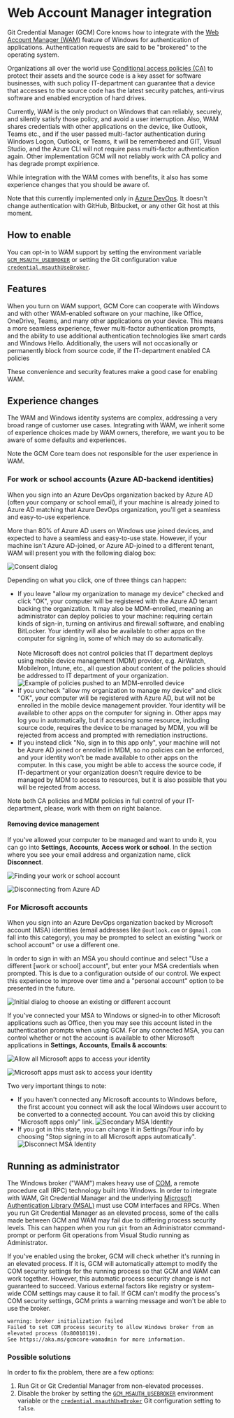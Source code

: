 # Web Account Manager integration

Git Credential Manager (GCM) Core knows how to integrate with the [Web Account Manager (WAM)](https://docs.microsoft.com/azure/active-directory/devices/concept-primary-refresh-token#key-terminology-and-components) feature of Windows for authentication of applications.
Authentication requests are said to be "brokered" to the operating system.

Organizations all over the world use [Conditional access policies (CA)](https://docs.microsoft.com/en-us/azure/active-directory/conditional-access/overview) to protect their assets and the source code is a key asset for software businesses, with such policy IT-department can guarantee that a device that accesses to the source code has the latest security patches, anti-virus software and enabled encryption of hard drives.

Currently, WAM is the only product on Windows that can reliably, securely, and silently satisfy those policy, and avoid a user interruption. Also, WAM shares credentials with other applications on the device, like Outlook, Teams etc., and if the user passed multi-factor authentication during Windows Logon, Outlook, or Teams, it will be remembered and GIT, Visual Studio, and the Azure CLI will not require pass multi-factor authentication again. Other implementation GCM will not reliably work with CA policy and has degrade prompt expirience.

While integration with the WAM comes with benefits, it also has some experience changes that you should be aware of.

Note that this currently implemented only in [Azure DevOps](https://dev.azure.com).
It doesn't change authentication with GitHub, Bitbucket, or any other Git host at this moment.


## How to enable

You can opt-in to WAM support by setting the environment variable [`GCM_MSAUTH_USEBROKER`](https://github.com/microsoft/Git-Credential-Manager-Core/blob/main/docs/environment.md#gcm_msauth_usebroker-experimental) or setting the Git configuration value [`credential.msauthUseBroker`](https://github.com/microsoft/Git-Credential-Manager-Core/blob/main/docs/configuration.md#credentialmsauthusebroker-experimental).

## Features

When you turn on WAM support, GCM Core can cooperate with Windows and with other WAM-enabled software on your machine, like Office, OneDrive, Teams, and many other applications on your device. This means a more seamless experience, fewer multi-factor authentication prompts, and the ability to use additional authentication technologies like smart cards and Windows Hello. Additionally, the users will not occasionally or permanently block from source code, if the IT-department enabled CA policies 

These convenience and security features make a good case for enabling WAM.

## Experience changes

The WAM and Windows identity systems are complex, addressing a very broad range of customer use cases.
Integrating with WAM, we inherit some of experience choices made by WAM owners, therefore, we want you to be aware of some defaults and experiences.

Note the GCM Core team does not responsible for the user experience in WAM.

### For work or school accounts (Azure AD-backend identities)
When you sign into an Azure DevOps organization backed by Azure AD (often your company or school email), if your machine is already joined to Azure AD matching that Azure DevOps organization, you'll get a seamless and easy-to-use experience.

More than 80% of Azure AD users on Windows use joined devices, and expected to have a seamless and easy-to-use state. However, if your machine isn't Azure AD-joined, or Azure AD-joined to a different tenant, WAM will present you with the following dialog box:

![Consent dialog](img/aad-questions.png)

Depending on what you click, one of three things can happen:

- If you leave "allow my organization to manage my device" checked and click "OK", your computer will be registered with the Azure AD tenant backing the organization.
It may also be MDM-enrolled, meaning an administrator can deploy policies to your machine: requiring certain kinds of sign-in, turning on antivirus and firewall software, and enabling BitLocker.
Your identity will also be available to other apps on the computer for signing in, some of which may do so automatically. <br/><br/>Note Microsoft does not control policies that IT department deploys using mobile device management (MDM) provider, e.g. AirWatch, MobileIron, Intune, etc., all question about content of the policies should be addressed to IT department of your organization.<br/>
![Example of policies pushed to an MDM-enrolled device](img/aad-bitlocker.png)
- If you uncheck "allow my organization to manage my device" and click "OK", your computer will be registered with Azure AD, but will not be enrolled in the mobile device management provider. Your identity will be available to other apps on the computer for signing in. 
Other apps may log you in automatically, but if accessing some resource, including source code, requires the device to be managed by MDM, you will be rejected from access and prompted with remediation instructions.
- If you instead click "No, sign in to this app only", your machine will not be Azure AD joined or enrolled in MDM, so no policies can be enforced, and your identity won't be made available to other apps on the computer. In this case, you might be able to access the source code, if IT-department or your organization doesn't require device to be managed by MDM to access to resources, but it is also possible that you will be rejected from access.

Note both CA policies and MDM policies in full control of your IT-department, please, work with them on right balance.

#### Removing device management
If you've allowed your computer to be managed and want to undo it, you can go into **Settings**, **Accounts**, **Access work or school**.
In the section where you see your email address and organization name, click **Disconnect**.

![Finding your work or school account](img/aad-work-school.png)

![Disconnecting from Azure AD](img/aad-disconnect.png)

### For Microsoft accounts
When you sign into an Azure DevOps organization backed by Microsoft account (MSA) identities (email addresses like `@outlook.com` or `@gmail.com` fall into this category), you may be prompted to select an existing "work or school account" or use a different one.

In order to sign in with an MSA you should continue and select "Use a different [work or school] account", but enter your MSA credentials when prompted.
This is due to a configuration outside of our control.
We expect this experience to improve over time and a "personal account" option to be presented in the future.

![Initial dialog to choose an existing or different account](img/get-signed-in.png)

If you've connected your MSA to Windows or signed-in to other Microsoft applications such as Office, then you may see this account listed in the authentication prompts when using GCM.
For any connected MSA, you can control whether or not the account is available to other Microsoft applications in **Settings**, **Accounts**, **Emails & accounts**:

![Allow all Microsoft apps to access your identity](img/all-microsoft.png)

![Microsoft apps must ask to access your identity](img/apps-must-ask.png)

Two very important things to note:
* If you haven't connected any Microsoft accounts to Windows before, the first account you connect will ask the local Windows user account to be converted to a connected account. You can avoid this by clicking "Microsoft apps only" link.
![Secondary MSA Identity](img/secondaryMSA.png)
* If you got in this state, you can change it in Settings/Your info by choosing "Stop signing in to all Microsoft apps automatically".
![Disconnect MSA Identity](img/disconnectMSA.png)

## Running as administrator

The Windows broker ("WAM") makes heavy use of [COM](https://docs.microsoft.com/en-us/windows/win32/com/the-component-object-model), a remote procedure call (RPC) technology built into Windows.
In order to integrate with WAM, Git Credential Manager and the underlying [Microsoft Authentication Library (MSAL)](https://aka.ms/msal-net) must use COM interfaces and RPCs.
When you run Git Credential Manager as an elevated process, some of the calls made between GCM and WAM may fail due to differing process security levels.
This can happen when you run `git` from an Administrator command-prompt or perform Git operations from Visual Studio running as Administrator.

If you've enabled using the broker, GCM will check whether it's running in an
elevated process.
If it is, GCM will automatically attempt to modify the COM security settings for the running process so that GCM and WAM can work together.
However, this automatic process security change is not guaranteed to succeed.
Various external factors like registry or system-wide COM settings may cause it to fail.
If GCM can't modify the process's COM security settings, GCM prints a warning message and won't be able to use the broker.

```text
warning: broker initialization failed
Failed to set COM process security to allow Windows broker from an elevated process (0x80010119).
See https://aka.ms/gcmcore-wamadmin for more information.
```

### Possible solutions

In order to fix the problem, there are a few options:

1. Run Git or Git Credential Manager from non-elevated processes.
2. Disable the broker by setting the
   [`GCM_MSAUTH_USEBROKER`](environment.md#gcm_msauth_usebroker)
   environment variable or the
   [`credential.msauthUseBroker`](configuration.md#credentialmsauthusebroker)
   Git configuration setting to `false`.
